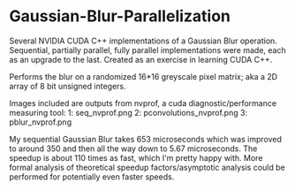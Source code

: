 # Gaussian-Blur-Parallelization
Several NVIDIA CUDA C++ implementations of a Gaussian Blur operation. Sequential, partially parallel, fully parallel implementations were made, each as an upgrade to the last. Created as an exercise in learning CUDA C++.

Performs the blur on a randomized 16*16 greyscale pixel matrix; aka a 2D array of 8 bit unsigned integers.

Images included are outputs from nvprof, a cuda diagnostic/performance measuring tool:
1: seq_nvprof.png
2: pconvolutions_nvprof.png
3: pblur_nvprof.png

My sequential Gaussian Blur takes 653 microseconds which was improved to around 350 and then all the way down to 5.67 microseconds. The speedup is about 110 times as fast, which I'm pretty happy with. More formal analysis of theoretical speedup factors/asymptotic analysis could be performed for potentially even faster speeds.
